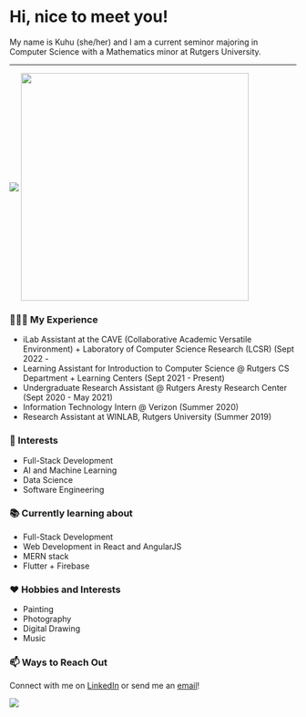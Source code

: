 # Hi, nice to meet you!

My name is Kuhu (she/her) and I am a current seminor majoring in Computer Science with a Mathematics minor at Rutgers University.

---

<img align="center" src="https://github-readme-stats.vercel.app/api?username=kuhuhalder&include_all_commits=true&count_private=true&show_icons=true&line_height=20&title_color=7A7ADB&icon_color=2234AE&text_color=D3D3D3&bg_color=0,000000,130F40">

<img align='center' width="400" src="https://github-readme-stats.vercel.app/api/top-langs/?username=kuhuhalder&layout=compact&theme=vue-dark">

###  🧑🏻‍💻 My Experience
- iLab Assistant at the CAVE (Collaborative Academic Versatile Environment) + Laboratory of Computer Science Research (LCSR) (Sept 2022 -  
- Learning Assistant for Introduction to Computer Science @ Rutgers CS Department + Learning Centers (Sept 2021 - Present)
- Undergraduate Research Assistant @ Rutgers Aresty Research Center (Sept 2020 - May 2021)
- Information Technology Intern @ Verizon (Summer 2020)
- Research Assistant at WINLAB, Rutgers University (Summer 2019)

###  💬 Interests
- Full-Stack Development
- AI and Machine Learning
- Data Science
- Software Engineering

###  📚 Currently learning about
- Full-Stack Development
- Web Development in React and AngularJS
- MERN stack
- Flutter + Firebase

###  ❤️ Hobbies and Interests
- Painting
- Photography
- Digital Drawing
- Music

###  :mailbox: Ways to Reach Out
Connect with me on <a href="https://www.linkedin.com/in/kuhuhalder/">LinkedIn</a> or send me an <a href="mailto:kuhuhalder2701@gmail.com">email</a>! 

![](https://komarev.com/ghpvc/?username=kuhuhalder&color=33FFBB)
